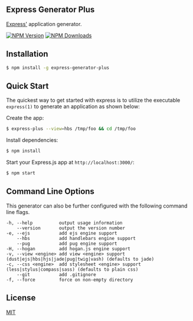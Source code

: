 ## Express Generator Plus


[Express'](https://www.npmjs.com/package/express) application generator.

[![NPM Version][npm-image]][npm-url]
[![NPM Downloads][downloads-image]][downloads-url]


## Installation

```sh
$ npm install -g express-generator-plus
```

## Quick Start

The quickest way to get started with express is to utilize the executable `express(1)` to generate an application as shown below:

Create the app:

```bash
$ express-plus --view=hbs /tmp/foo && cd /tmp/foo
```

Install dependencies:

```bash
$ npm install
```

Start your Express.js app at `http://localhost:3000/`:

```bash
$ npm start
```

## Command Line Options

This generator can also be further configured with the following command line flags.

    -h, --help          output usage information
        --version       output the version number
    -e, --ejs           add ejs engine support
        --hbs           add handlebars engine support
        --pug           add pug engine support
    -H, --hogan         add hogan.js engine support
    -v, --view <engine> add view <engine> support (dust|ejs|hbs|hjs|jade|pug|twig|vash) (defaults to jade)
    -c, --css <engine>  add stylesheet <engine> support (less|stylus|compass|sass) (defaults to plain css)
        --git           add .gitignore
    -f, --force         force on non-empty directory

## License

[MIT](LICENSE)

[npm-image]: https://img.shields.io/npm/v/express-generator-plus.svg
[npm-url]: https://npmjs.org/package/express-generator-plus
[downloads-image]: https://img.shields.io/npm/dm/express-generator-plus.svg
[downloads-url]: https://npmjs.org/package/express-generator-plus

